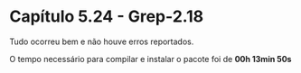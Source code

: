 # Capítulo 5.24 - Grep-2.18

Tudo ocorreu bem e não houve erros reportados.

O tempo necessário para compilar e instalar o pacote foi de **00h 13min 50s**

